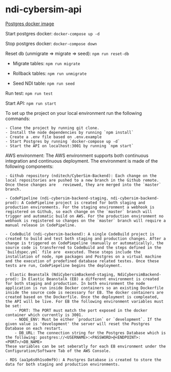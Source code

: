 # ndi-cybersim-api

[Postgres docker image](https://hub.docker.com/_/postgres)

Start postgres docker: `docker-compose up -d`

Stop postgres docker: `docker-compose down`

Reset db (unmigrate => migrate => seed): `npm run reset-db`

- Migrate tables: `npm run migrate`

- Rollback tables: `npm run unmigrate`

- Seed NDI table: `npm run seed`

Run test: `npm run test`

Start API: `npm run start`

To set up the project on your local environment run the following commands:

    - Clone the project by running git clone.
    - Install the node dependencies by running `npm install`
    - Create a .env file based on .env.example
    - Start Postgres by running `docker-compose up -d`
    - Start the API on localhost:3001 by running `npm start`

AWS environment:
The AWS environment supports both continuous integration and continuous deployment. The environment is made of the following components:

    - Github repository (nditech/CyberSim-Backend): Each change on the local repositories are pushed to a new branch in the Github remote. Once these changes are   reviewed, they are merged into the `master` branch.

    - CodePipeline (ndi-cybersim-backend-staging, ndi-cybersim-backend-prod): A CodePipeline project is created for both staging and production environments. For the staging environment a webhook is registered on Github, so each change on the `master` branch will trigger and automatic build on AWS. For the production environment no webhook is registered so changes on the `master` branch will require a manual release in CodePipeline.

    - CodeBuild (ndi-cybersim-backend): A single CodeBuild project is created to build and test both staging and production changes. After a change is triggered on CodePiepeline (manually or automatically), the source code is transferred to CodeBuild and the steps defined in the `buildspec.yml` file are  executed. These steps include the installation of node, npm packages and Postgres on a virtual machine and the execution of predefined database related testes. Once these tests are run, CodePiepeline begins the deployment.

    - Elastic Beanstalk (NdiCybersimBackend-staging, NdiCybersimBackend-prod): In Elastic Beanstalk (EB) a different environment is created for both staging and production. In both environment the node application is run inside Docker containers so an existing Dockerfile inside the source code is necessary for EB. The docker containers are created based on the Dockerfile. Once the deployment is compleated, the API will be live. For EB the following environment variables must be set:
        - PORT: The PORT must match the port exposed in the docker container which currently is 3001.
        - NODE_ENV: Must be either `production` or `development`. If the given value is 'development' the server will reset the Postgres Database on each restart.
        - DB_URL: The connection string for the Postgres Database which is the following: postgres://<USERNAME>:<PASSWORD>@<ENDPOINT>:<PORT>/<DB_NAME>
    These variables can be set seberatly for each EB environment under the Configuration/Software Tab of the AWS Console.

    - RDS (aa1p6s0h1so0mf9): A Postgres Database is created to store the data for both staging and production environments.
